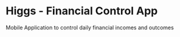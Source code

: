 # Higgs - Financial Control App

Mobile Application to control daily financial incomes and outcomes
